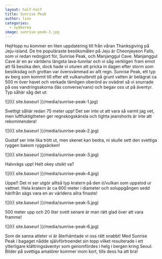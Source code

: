```yaml
---
layout: half-half
title: Sunrise Peak
author: linn
categories:
  - sydkorea
image: sunrise-peak-3.jpg
---
```


HejHopp nu kommer en liten uppdatering till från våran Thanksgiving på Jeju-island. De tre populäraste besöksmålen på Jeju är Cheonjeyeon Falls, som vi redan redogjort för, Sunrise Peak, och Manjanggul Cave. Manjanggul Cave är en av världens längsta lava-tunnlar och vi såg verkligen fram emot att få besöka den, dock hade vi oturen att pricka in dagen efter storm som besöksdag och grottan var översvämmad av allt regn. Sunrise Peak, ett typ av berg som kommit till efter ett vulkanutbrott på grunt vatten är belägrat ca 500 m över havet och verkade tämligen oberörd av ovädret så vi snurrade på oss vandringsskorna (läs converse/vans) och begav oss ut på äventyr. Typ såhär såg det ut:

![]({{ site.baseurl }}/media/sunrise-peak-1.jpg)

Svettigt såhär redan 75 meter upp! Det ser inte ut att vara så varmt jag vet, men luftfuktigtheten ger regnskogskänsla och tighta jeanshorts är inte att rekommendera!

![]({{ site.baseurl }}/media/sunrise-peak-2.jpg)

Gustaf ser inte lika trött ut, men skenet kan bedra, ni skulle sett den svettiga ryggen bakom ryggsäcken!

![]({{ site.baseurl }}/media/sunrise-peak-3.jpg)

Halvvägs upp! Helt okey utsikt va?

![]({{ site.baseurl }}/media/sunrise-peak-4.jpg)

Uppe!! Det ni ser utgör alltså typ kratern på den ö/vulkan som uppstod ur vattnet. Hela kratern är ca 600 meter i diameter och soluppgången sedd härifrån sägs vara en av världens allra finaste!

![]({{ site.baseurl }}/media/sunrise-peak-5.jpg)

500 meter upp och 20 liter svett senare är man rätt glad över att vara framme!

![]({{ site.baseurl }}/media/sunrise-peak-6.jpg)

Som de sanna atleter vi är återhämtade vi oss rätt snabbt! Med Sunrise Peak i bagaget nådde självförtroendet sin topp vilket resulterade i ett ytterligare klättringsäventyr som genomfördes i helg i bergen kring Seoul. Bilder på svettiga amatörer kommer inom kort, tills dess ha att bra!